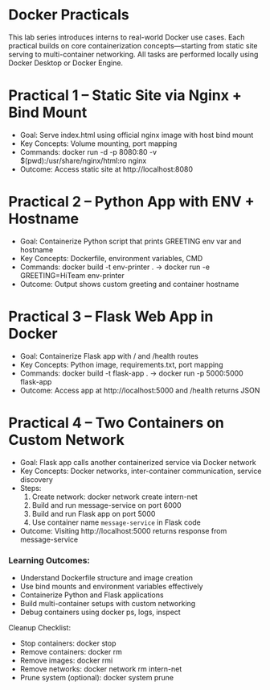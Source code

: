 # Docker Practicals 


This lab series introduces interns to real-world Docker use cases. Each practical builds on core containerization concepts—starting from static site serving to multi-container networking. All tasks are performed locally using Docker Desktop or Docker Engine.


# Practical 1 – Static Site via Nginx + Bind Mount
- Goal: Serve index.html using official nginx image with host bind mount
- Key Concepts: Volume mounting, port mapping
- Commands: docker run -d -p 8080:80 -v $(pwd):/usr/share/nginx/html:ro nginx
- Outcome: Access static site at http://localhost:8080

# Practical 2 – Python App with ENV + Hostname
- Goal: Containerize Python script that prints GREETING env var and hostname
- Key Concepts: Dockerfile, environment variables, CMD
- Commands: docker build -t env-printer . → docker run -e GREETING=HiTeam env-printer
- Outcome: Output shows custom greeting and container hostname

# Practical 3 – Flask Web App in Docker
- Goal: Containerize Flask app with / and /health routes
- Key Concepts: Python image, requirements.txt, port mapping
- Commands: docker build -t flask-app . → docker run -p 5000:5000 flask-app
- Outcome: Access app at http://localhost:5000 and /health returns JSON

# Practical 4 – Two Containers on Custom Network
- Goal: Flask app calls another containerized service via Docker network
- Key Concepts: Docker networks, inter-container communication, service discovery
- Steps:
  1. Create network: docker network create intern-net
  2. Build and run message-service on port 6000
  3. Build and run Flask app on port 5000
  4. Use container name `message-service` in Flask code
- Outcome: Visiting http://localhost:5000 returns response from message-service

### Learning Outcomes:

- Understand Dockerfile structure and image creation
- Use bind mounts and environment variables effectively
- Containerize Python and Flask applications
- Build multi-container setups with custom networking
- Debug containers using docker ps, logs, inspect

Cleanup Checklist:

- Stop containers: docker stop <id>
- Remove containers: docker rm <id>
- Remove images: docker rmi <image>
- Remove networks: docker network rm intern-net
- Prune system (optional): docker system prune
